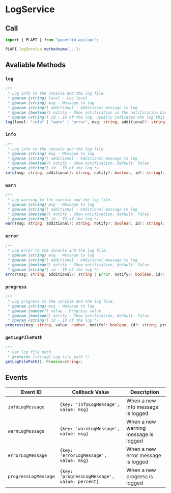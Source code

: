 # LogService

## Call

```typescript
import { PLAPI } from "paperlib-api/api";

PLAPI.logService.methodname(...);
```

## Avaliable Methods

### `log`

```typescript
/**
 * Log info to the console and the log file.
 * @param {string} level - Log level
 * @param {string} msg - Message to log
 * @param {string?} additional - Additional message to log
 * @param {boolean?} notify - Show notification in the notification bar, default: false
 * @param {string?} id - ID of the log, usually indicates who log this info */
log(level: "info" | "warn" | "error", msg: string, additional?: string, notify?: boolean, id?: string): Promise<void>;
```

### `info`

```typescript
/**
 * Log info to the console and the log file.
 * @param {string} msg - Message to log
 * @param {string?} additional - Additional message to log
 * @param {boolean?} notify - Show notification, default: false
 * @param {string?} id - ID of the log */
info(msg: string, additional?: string, notify?: boolean, id?: string): Promise<void>;
```

### `warn`

```typescript
/**
 * Log warning to the console and the log file.
 * @param {string} msg - Message to log
 * @param {string?} additional - Additional message to log
 * @param {boolean?} notify - Show notification, default: false
 * @param {string?} id - ID of the log */
warn(msg: string, additional?: string, notify?: boolean, id?: string): Promise<void>;
```

### `error`
```typescript
/**
 * Log error to the console and the log file.
 * @param {string} msg - Message to log
 * @param {string?} additional - Additional message to log
 * @param {boolean?} notify - Show notification, default: false
 * @param {string?} id - ID of the log */
error(msg: string, additional?: string | Error, notify?: boolean, id?: string): Promise<void>;
```

### `progress`

```typescript
/**
 * Log progress to the console and the log file.
 * @param {string} msg - Message to log
 * @param {number?} value - Progress value
 * @param {boolean?} notify - Show notification, default: false
 * @param {string?} id - ID of the log */
progress(msg: string, value: number, notify?: boolean, id?: string, progressId?: string): Promise<void>;
```

### `getLogFilePath`

```typescript
/**
 * Get log file path.
 * @returns {string} Log file path */
getLogFilePath(): Promise<string>;
```

## Events

| Event ID | Callback Value | Description |
| --- | --- | --- |
| `infoLogMessage` | `{key: 'infoLogMessage', value: msg}` | When a new info message is logged |
| `warnLogMessage` | `{key: 'warnLogMessage', value: msg}` | When a new warning message is logged |
| `errorLogMessage` | `{key: 'errorLogMessage', value: msg}` | When a new error message is logged |
| `progressLogMessage` | `{key: 'progressLogMessage', value: percent}` | When a new progress is logged |

